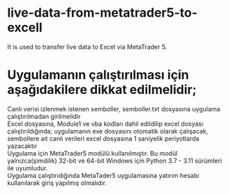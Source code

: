 # live-data-from-metatrader5-to-excell
It is used to transfer live data to Excel via MetaTrader 5.

# Uygulamanın çalıştırılması için aşağıdakilere dikkat edilmelidir;
  Canlı verisi izlenmek istenen semboller, semboller.txt dosyasına uygulama çalıştırılmadan girilmelidir  
  Excel dosyasına, Module1 ve vba kodları dahil edildilip excel dosyası çalıştırıldığında; uygulamanın exe dosyasını otomatik olarak çalışacak, sembollere ait canlı verileri excel dosyasına 1 saniyelik periyotlarda yazacaktır  
  Uygulama için MetaTrader5 modülü kullanılmıştır. Bu modül yalnızca(şimdilik) 32-bit ve 64-bit Windows için Python 3.7 - 3.11 sürümleri ile uyumludur.  
  Uygulama çalıştırıdığında MetaTader5 uygulamasına yatırım hesabı kullanılarak giriş yapılmış olmalıdır.   
  
